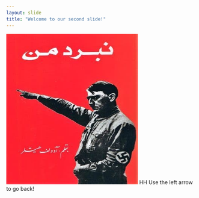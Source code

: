 ```yaml
---
layout: slide
title: "Welcome to our second slide!"
---
```

![Based meme](meme.jpg)
HH
Use the left arrow to go back!
